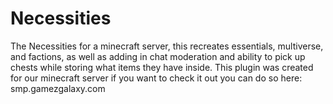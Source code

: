 Necessities
===========

The Necessities for a minecraft server, this recreates essentials, multiverse, and factions, as well as adding in chat moderation and ability to pick up chests while storing what items they have inside.
This plugin was created for our minecraft server if you want to check it out you can do so here: smp.gamezgalaxy.com
